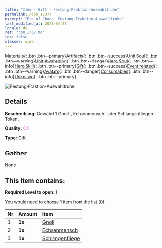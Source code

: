 ```yaml
---
title: "Item - Gift - Festung-​Fraktion-​Auswahltruhe"
permalink: /con_1737/
excerpt: "Era of Chaos  Festung-​Fraktion-​Auswahltruhe"
last_modified_at: 2021-04-27
locale: de
ref: "con_1737.md"
toc: false
classes: wide
---
```

 [Materials](/ItemsDE/){: .btn .btn--primary}[Artifacts](/ItemsDE/Artifacts/){: .btn .btn--success}[Unit Soul](/ItemsDE/UnitSoul/){: .btn .btn--warning}[Unit Awakening](/ItemsDE/UnitAwakening/){: .btn .btn--danger}[Hero Soul](/ItemsDE/HeroSoul/){: .btn .btn--info}[Hero Skill](/ItemsDE/HeroSkill/){: .btn .btn--primary}[Gift](/ItemsDE/Gift/){: .btn .btn--success}[Event related](/ItemsDE/Events/){: .btn .btn--warning}[Avatars](/ItemsDE/Avatars/){: .btn .btn--danger}[Consumables](/ItemsDE/Consumables/){: .btn .btn--info}[Unknown](/ItemsDE/Unknown/){: .btn .btn--primary}

 ![Festung-​Fraktion-​Auswahltruhe](/images/t/i_907353.png)

## Details
 **Beschreibung:** Gewährt 1 Gnoll-, Echsenmensch- oder Schlangenfliegen-Token.

 **Quality:** <span style="color: #DA70D6">OK</span>

 **Type:** Gift

## Gather

  None

## This item contains:

 **Required Level to open:** 1

 You would need to choose 1 item from the list (0):

  | Nr | Amount |     Item    |
  |:---|:-------|:------------|
  | 1 |  **1x** | [Gnoll](/ItemsDE/unt_253/) |  | 
  | 2 |  **1x** | [Echsenmensch](/ItemsDE/unt_254/) |  | 
  | 3 |  **1x** | [Schlangenfliege](/ItemsDE/unt_255/) |  | 
